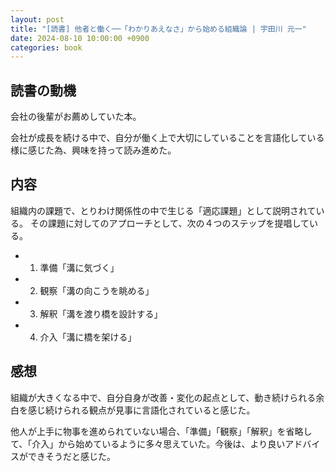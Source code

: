 ```yaml
---
layout: post
title: "[読書] 他者と働く──「わかりあえなさ」から始める組織論 | 宇田川 元一"
date: 2024-08-10 10:00:00 +0900
categories: book
---
```


## 読書の動機

会社の後輩がお薦めしていた本。

会社が成長を続ける中で、自分が働く上で大切にしていることを言語化している様に感じた為、興味を持って読み進めた。

## 内容

組織内の課題で、とりわけ関係性の中で生じる「適応課題」として説明されている。
その課題に対してのアプローチとして、次の４つのステップを提唱している。

- 1. 準備「溝に気づく」
- 2. 観察「溝の向こうを眺める」
- 3. 解釈「溝を渡り橋を設計する」
- 4. 介入「溝に橋を架ける」

## 感想

組織が大きくなる中で、自分自身が改善・変化の起点として、動き続けられる余白を感じ続けられる観点が見事に言語化されていると感じた。

他人が上手に物事を進められていない場合、「準備」「観察」「解釈」を省略して、「介入」から始めているように多々思えていた。今後は、より良いアドバイスができそうだと感じた。
